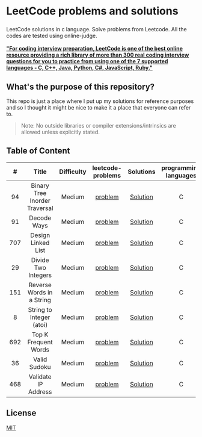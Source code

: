 # LeetCode problems and solutions
###
LeetCode solutions in c language. Solve problems from Leetcode. All the codes are tested using online-judge. <br/><br/>
[**"For coding interview preparation, LeetCode is one of the best online resource providing a rich library of more than 300 real coding interview questions for you to practice from using one of the 7 supported languages - C, C++, Java, Python, C#, JavaScript, Ruby."**](https://www.quora.com/How-effective-is-Leetcode-for-preparing-for-technical-interviews-Differentiate-between-the-free-to-access-resources-and-the-only-for-subscriber-resources) 
<br/>

What's the purpose of this repository?
---
This repo is just a place where I put up my solutions for reference purposes and so I thought it might be nice to make it a place that everyone can refer to.
> Note: No outside libraries or compiler extensions/intrinsics are allowed unless explicitly stated.

Table of Content
---

| # | Title | Difficulty | leetcode-problems | Solutions | programming languages |
| :---: | :---: | :---: | :---: | :---: | :---: |
| 94 | Binary Tree Inorder Traversal | Medium | [problem](https://leetcode.com/problems/binary-tree-inorder-traversal/) | [Solution](https://github.com/RefaelBeker7/C-Challenge-LeetCode/tree/main/Binary%20Tree%20Inorder%20Traversal) | C |
| 91 | Decode Ways | Medium | [problem](https://leetcode.com/problems/decode-ways/) | [Solution](https://github.com/RefaelBeker7/C-Challenge-LeetCode/tree/main/Decode%20Ways) | C |
| 707 | Design Linked List | Medium | [problem](https://leetcode.com/problems/design-linked-list/) | [Solution](https://github.com/RefaelBeker7/C-Challenge-LeetCode/tree/main/Design%20Linked%20List) | C |
| 29 | Divide Two Integers | Medium | [problem](https://leetcode.com/problems/divide-two-integers/) | [Solution](https://github.com/RefaelBeker7/C-Challenge-LeetCode/tree/main/Divide%20Two%20Integers) | C |
| 151 | Reverse Words in a String | Medium | [problem](https://leetcode.com/problems/reverse-words-in-a-string/) | [Solution](https://github.com/RefaelBeker7/C-Challenge-LeetCode/tree/main/Reverse%20Words%20in%20a%20String) | C |
| 8 | String to Integer (atoi) | Medium | [problem](https://leetcode.com/problems/string-to-integer-atoi/) | [Solution](https://github.com/RefaelBeker7/C-Challenge-LeetCode/tree/main/String%20to%20Integer%20(atoi)) | C |
| 692 | Top K Frequent Words | Medium | [problem](https://leetcode.com/problems/top-k-frequent-words/) | [Solution](https://github.com/RefaelBeker7/C-Challenge-LeetCode/tree/main/Top%20K%20Frequent%20Words) | C |
| 36 | Valid Sudoku | Medium | [problem](https://leetcode.com/problems/valid-sudoku/) | [Solution](https://github.com/RefaelBeker7/C-Challenge-LeetCode/tree/main/Valid%20Sudoku) | C |
| 468 | Validate IP Address | Medium | [problem](https://leetcode.com/problems/validate-ip-address/) | [Solution](https://github.com/RefaelBeker7/C-Challenge-LeetCode/tree/main/Validate%20IP%20Address) | C |


License
---
[MIT](https://choosealicense.com/licenses/mit/)







